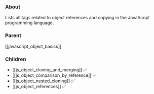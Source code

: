 ### About
Lists all tags related to object references and copying in the JavaScript programming language.

### Parent
[[javascript_object_basics]]

### Children
- [[js_object_cloning_and_merging]] ✅
- [[js_object_comparison_by_reference]] ✅
- [[js_object_nested_cloning]] ✅
- [[js_object_references]] ✅
